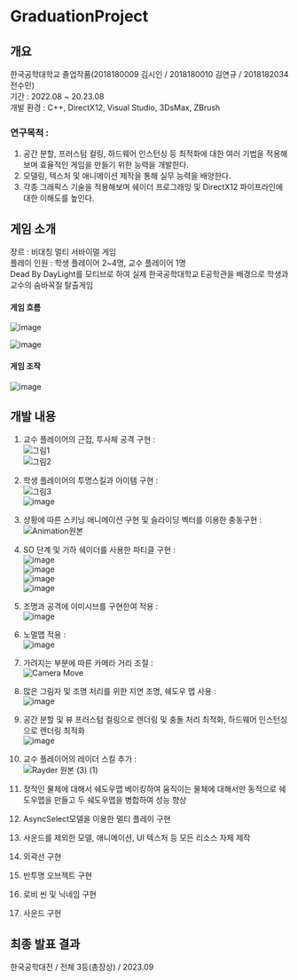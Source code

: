 # GraduationProject  
## 개요  
한국공학대학교 졸업작품(2018180009 김시인 / 2018180010 김연규 / 2018182034 전수민)  
기간 : 2022.08 ~ 20.23.08  
개발 환경 : C++, DirectX12, Visual Studio, 3DsMax, ZBrush  

### 연구목적 :
  1. 공간 분할, 프러스텀 컬링, 하드웨어 인스턴싱 등 최적화에 대한 여러 기법을 적용해보며 효율적인 게임을 만들기 위한 능력을 개발한다.  
  2. 모델링, 텍스처 및 애니메이션 제작을 통해 실무 능력을 배양한다.  
  3. 각종 그래픽스 기술을 적용해보며 쉐이더 프로그래밍 및 DirectX12 파이프라인에 대한 이해도를 높인다.  

## 게임 소개  
장르 : 비대칭 멀티 서바이멀 게임  
플레이 인원 : 학생 플레이어 2~4명, 교수 플레이어 1명  
Dead By DayLight를 모티브로 하여 실제 한국공학대학교 E공학관을 배경으로 학생과 교수의 숨바꼭질 탈출게임  

#### 게임 흐름
![image](https://github.com/EndWish/GraduationProject/assets/90082921/afe6f9a0-c067-48c9-b389-6c0ec61b1e90)  

![image](https://github.com/EndWish/GraduationProject/assets/90082921/4a46a61a-bf5c-40ce-b155-4b10f3011f70)  

#### 게임 조작
![image](https://github.com/EndWish/GraduationProject/assets/90082921/c137b5e8-57ed-4f15-8077-44c6cf0d4565)  

## 개발 내용  
1. 교수 플레이어의 근접, 투사체 공격 구현 :  
![그림1](https://github.com/EndWish/GraduationProject/assets/90082921/d89463d7-9f0e-477d-a8f8-5afda7ceaab5)  
![그림2](https://github.com/EndWish/GraduationProject/assets/90082921/bbcfb69d-a316-4db7-b4cf-e4248bf694c9)  

2. 학생 플레이어의 투명스킬과 아이템 구현 :  
![그림3](https://github.com/EndWish/GraduationProject/assets/90082921/c421b91a-b6c5-4be7-9d0d-1b9f9822fd0b)  
![image](https://github.com/EndWish/GraduationProject/assets/90082921/aba51614-1278-4ba3-976c-70ccfaacc30c)  

3. 상황에 따른 스키닝 애니메이션 구현 및 슬라이딩 벡터를 이용한 충동구현 :  
![Animation원본](https://github.com/EndWish/GraduationProject/assets/90082921/379bc360-a9ed-4f00-a710-43b818d3b109)  

4. SO 단계 및 기하 쉐이더를 사용한 파티클 구현 :  
![image](https://github.com/EndWish/GraduationProject/assets/90082921/32fdb229-8789-40b0-8e82-16b7519c50c6)  
![image](https://github.com/EndWish/GraduationProject/assets/90082921/cc71f0c0-e15d-41e6-bf0e-8570e344bbc0)  
![image](https://github.com/EndWish/GraduationProject/assets/90082921/1afd35ba-dc69-497c-a4f2-c5488080b057)  
![image](https://github.com/EndWish/GraduationProject/assets/90082921/5b68f9a1-2fc2-48c6-9263-fa1a9fec825b)  

5. 조명과 공격에 이미시브를 구현한여 적용 :  
![image](https://github.com/EndWish/GraduationProject/assets/90082921/1642e60c-c7c2-4a3d-8892-5bae8edf65d1)  

6. 노멀맵 적용 :  
![image](https://github.com/EndWish/GraduationProject/assets/90082921/cc2071c2-e03b-4df3-84c5-57c52aa5ba1b)  

7. 가려지는 부분에 따른 카메라 거리 조절 :  
![Camera Move](https://github.com/EndWish/GraduationProject/assets/90082921/e5224905-d506-45bb-bef5-0e5dac3c227e)  

8. 많은 그림자 및 조명 처리를 위한 지연 조명, 쉐도우 맵 사용 :  
![image](https://github.com/EndWish/GraduationProject/assets/90082921/06b73d8f-2711-47e3-b928-8ade02c3ac87)  

9. 공간 분할 및 뷰 프러스텀 컬링으로 렌더링 및 충돌 처리 최적화, 하드웨어 인스턴싱으로 렌더링 최적화  
![image](https://github.com/EndWish/GraduationProject/assets/90082921/bd60b9db-427e-4758-9b21-f623e8feec01)  

10. 교수 플레이어의 레이더 스킬 추가 :  
![Rayder 원본 (3) (1)](https://github.com/EndWish/GraduationProject/assets/90082921/a1f5da55-b9a2-486b-9ea5-47deb3627b79)  

11. 정적인 물체에 대해서 쉐도우맵 베이킹하여 움직이는 물체에 대해서만 동적으로 쉐도우맵을 만들고 두 쉐도우맵을 병합하여 성능 향상  
12. AsyncSelect모델을 이용한 멀티 플레이 구현  
13. 사운드를 제외한 모델, 애니메이션, UI 텍스처 등 모든 리소스 자체 제작  
14. 외곽선 구현
15. 반투명 오브젝트 구현  
16. 로비 씬 및 닉네임 구현  
17. 사운드 구현  

## 최종 발표 결과  
한국공학대전 / 전체 3등(총장상) / 2023.09  

